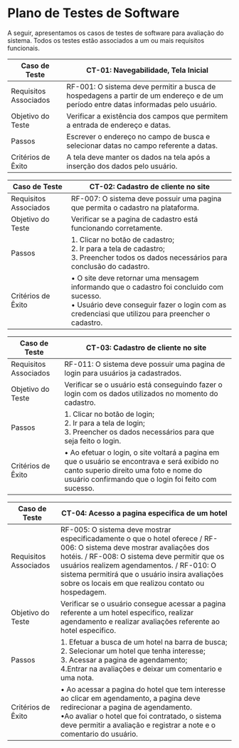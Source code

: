 # Plano de Testes de Software

A seguir, apresentamos os casos de testes de software para avaliação do sistema. Todos os testes estão associados a um ou mais requisitos funcionais. 

Caso de Teste | CT-01: Navegabilidade, Tela Inicial
---|---
Requisitos Associados | RF-001: O sistema deve permitir a busca de hospedagens a partir de um endereço e de um período entre datas informadas pelo usuário.
Objetivo do Teste | Verificar a existência dos campos que permitem a entrada de endereço e datas.
Passos | Escrever o endereço no campo de busca e selecionar datas no campo referente a datas.
Critérios de Êxito | A tela deve manter os dados na tela após a inserção dos dados pelo usuário. <br>

Caso de Teste | CT-02: Cadastro de cliente no site
---|---
Requisitos Associados | RF-007: O sistema deve possuir uma pagina que permita o cadastro na plataforma.
Objetivo do Teste | Verificar se a pagina de cadastro está funcionando corretamente.
Passos | 1.	Clicar no botão de cadastro; <br>2.	Ir para a tela de cadastro; <br>3.	Preencher todos os dados necessários para conclusão do cadastro.
Critérios de Êxito | •	O site deve retornar uma mensagem informando que o cadastro foi concluido com sucesso. <br> •	Usuário deve conseguir fazer o login com as credenciasi que utilizou para preencher o cadastro. <br>

Caso de Teste | CT-03: Cadastro de cliente no site
---|---
Requisitos Associados | RF-011: O sistema deve possuir uma pagina de login para usuários ja cadastrados.
Objetivo do Teste | Verificar se o usuário está conseguindo fazer o login com os dados utilizados no momento do cadastro.
Passos | 1.	Clicar no botão de login; <br>2.	Ir para a tela de login; <br>3.	Preencher os dados necessários para que seja feito o login.
Critérios de Êxito | •	Ao efetuar o login, o site voltará a pagina em que o usuário se encontrava e será exibido no canto superio direito uma foto e nome do usuário confirmando que o login foi feito com sucesso.

Caso de Teste | CT-04: Acesso a pagina especifica de um hotel
---|---
Requisitos Associados | RF-005: O sistema deve mostrar especificadamente o que o hotel oferece / RF-006: O sistema deve mostrar avaliações dos hotéis. / RF-008: 	O sistema deve permitir que os usuários realizem agendamentos. / RF-010: O sistema permitirá que o usuário insira avaliações sobre os locais em que realizou contato ou hospedagem.
Objetivo do Teste | Verificar se o usuário consegue acessar a pagina referente a um hotel especifico, realizar agendamento e realizar avaliações referente ao hotel especifico.
Passos | 1.	Efetuar a busca de um hotel na barra de busca; <br>2.	Selecionar um hotel que tenha interesse; <br>3.	Acessar a pagina de agendamento; <br>4.Entrar na avaliações e deixar um comentario e uma nota. <br>
Critérios de Êxito | •	Ao acessar a pagina do hotel que tem interesse ao clicar em agendamento, a pagina deve redirecionar a pagina de agendamento. <br> •Ao avaliar o hotel que foi contratado, o sistema deve permitir a avaliação e registrar a note e o comentario do usuário.
 
